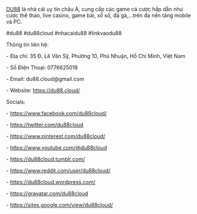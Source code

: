 <p><a href="https://du88.cloud/">DU88</a> là nhà cái uy tín châu Á, cung cấp các game cá cược hấp dẫn như cược thể thao, live casino, game bài, xổ số, đá gà,...trên đa nền tảng mobile và PC.<p>
<p>#du88 #du88cloud #nhacaidu88 #linkvaodu88<p>
<p>Thông tin liên hệ:<p>
<p>- Địa chỉ: 35 Đ. Lê Văn Sỹ, Phường 10, Phú Nhuận, Hồ Chí Minh, Việt Nam<p>
<p>- Số Điện Thoại: 0776625018<p>
<p>- Email: du88.cloud@gmail.com<p>
<p>- Website: <a href="https://du88.cloud/">https://du88.cloud/</a><p>
<p>Socials:<p>
<p>- <a href="https://www.facebook.com/du88cloud/">https://www.facebook.com/du88cloud/</a><p>
<p>- <a href="https://twitter.com/du88cloud">https://twitter.com/du88cloud</a><p>
<p>- <a href="https://www.pinterest.com/du88cloud/">https://www.pinterest.com/du88cloud/</a><p>
<p>- <a href="https://www.youtube.com/@du88cloud">https://www.youtube.com/@du88cloud</a><p>
<p>- <a href="https://du88cloud.tumblr.com/">https://du88cloud.tumblr.com/</a><p>
<p>- <a href="https://www.reddit.com/user/du88cloud/">https://www.reddit.com/user/du88cloud/</a><p>
<p>- <a href="https://du88cloud.wordpress.com/">https://du88cloud.wordpress.com/</a><p>
<p>- <a href="https://gravatar.com/du88cloud">https://gravatar.com/du88cloud</a><p>
<p>- <a href="https://sites.google.com/view/du88cloud/">https://sites.google.com/view/du88cloud/</a><p>